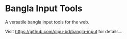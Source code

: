 # Bangla Input Tools

A versatile bangla input tools for the web.

Visit https://github.com/dipu-bd/bangla-input for details...
